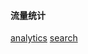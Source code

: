 #### 流量统计
[analytics](https://analytics.google.com/analytics/web/?hl=zh-CN&pli=1#embed/report-home/a115451143w171579519p171237288/)
[search](https://www.google.com/webmasters/tools/home?hl=zh-CN&authuser=0)